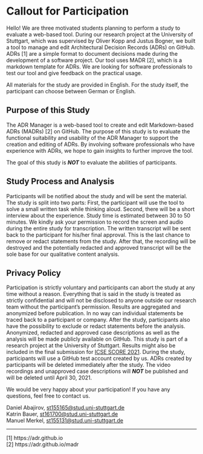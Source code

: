 # Callout for Participation

Hello! We are three motivated students planning to perform a study to evaluate a web-based tool. During our research project at the University of Stuttgart, which was supervised by Oliver Kopp and Justus Bogner, we built a tool to manage and edit Architectural Decision Records (ADRs) on GitHub. ADRs [1] are a simple format to document decisions made during the development of a software project. Our tool uses MADR [2], which is a markdown template for ADRs.
We are looking for software professionals to test our tool and give feedback on the practical usage.

All materials for the study are provided in English. For the study itself, the participant can choose between German or English.

## Purpose of this Study

The ADR Manager is a web-based tool to create and edit Markdown-based ADRs (MADRs) [2] on GitHub.
The purpose of this study is to evaluate the functional suitability and usability of the ADR Manager to support the creation and editing of ADRs. By involving software professionals who have experience with ADRs, we hope to gain insights to further improve the tool.

The goal of this study is _**NOT**_ to evaluate the abilities of participants.

## Study Process and Analysis

Participants will be notified about the study and will be sent the material.
The study is split into two parts:
First, the participant will use the tool to solve a small written task while thinking aloud.
Second, there will be a short interview about the experience.
Study time is estimated between 30 to 50 minutes.
We kindly ask your permission to record the screen and audio during the entire study for transcription.
The written transcript will be sent back to the participant for his/her final approval.
This is the last chance to remove or redact statements from the study.
After that, the recording will be destroyed and the potentially redacted and approved transcript will be the sole base for our qualitative content analysis.

## Privacy Policy

Participation is strictly voluntary and participants can abort the study at any time without a reason.
Everything that is said in the study is treated as strictly confidential and will not be disclosed to anyone outside our research team without the participant’s permission. Results are aggregated and anonymized before publication. In no way can individual statements be traced back to a participant or company. After the study, participants also have the possibility to exclude or redact statements before the analysis.
Anonymized, redacted and approved case descriptions as well as the analysis will be made publicly available on GitHub. This study is part of a research project at the University of Stuttgart. Results might also be included in the final submission for [ICSE SCORE 2021](https://conf.researchr.org/home/icse-2021/score-2021).
During the study, participants will use a GitHub test account created by us. ADRs created by participants will be deleted immediately after the study. 
The video recordings and unapproved case descriptions will _**NOT**_ be published and will be deleted until April 30, 2021.


We would be very happy about your participation!
If you have any questions, feel free to contact us.

Daniel Abajirov, st155165@stud.uni-stuttgart.de<br>
Katrin Bauer, st161700@stud.uni-stuttgart.de<br>
Manuel Merkel, st155131@stud.uni-stuttgart.de

<hr>
[1] https://adr.github.io<br>
[2] https://adr.github.io/madr
